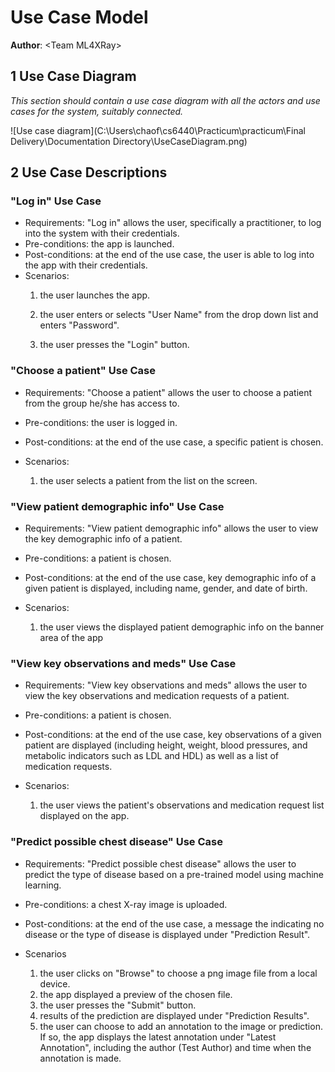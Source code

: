 # Use Case Model

**Author**: \<Team ML4XRay\>

## 1 Use Case Diagram

*This section should contain a use case diagram with all the actors and use cases for the system, suitably connected.*

![Use case diagram](C:\Users\chaof\cs6440\Practicum\practicum\Final Delivery\Documentation Directory\UseCaseDiagram.png)

## 2 Use Case Descriptions

### "Log in" Use Case

- Requirements: "Log in" allows the user, specifically a practitioner, to log into the system with their credentials.  
- Pre-conditions: the app is launched. 
- Post-conditions: at the end of the use case, the user is able to log into the app with their credentials.  
- Scenarios: 
  1. the user launches the app.
  
  2. the user enters or selects "User Name" from the drop down list and enters "Password". 
  
  3. the user presses the "Login" button.
  
     

### "Choose a patient" Use Case

- Requirements: "Choose a patient" allows the user to choose a patient from the group he/she has access to. 

- Pre-conditions: the user is logged in. 

- Post-conditions: at the end of the use case, a specific patient is chosen. 

- Scenarios: 

  1. the user selects a patient from the list on the screen.
  
  

### "View patient demographic info" Use Case

- Requirements: "View patient demographic info" allows the user to view the key demographic info of a patient. 

- Pre-conditions: a patient is chosen. 

- Post-conditions: at the end of the use case, key demographic info of a given patient is displayed, including name, gender, and date of birth. 

- Scenarios:

  1. the user views the displayed patient demographic info on the banner area of the app 
  
  

### "View key observations and meds" Use Case

- Requirements: "View key observations and meds" allows the user to view the key observations and medication requests of a patient. 

- Pre-conditions: a patient is chosen. 

- Post-conditions: at the end of the use case, key observations of a given patient are displayed (including height, weight, blood pressures, and metabolic indicators such as LDL and HDL) as well as a list of medication requests. 

- Scenarios:

  1. the user views the patient's observations and medication request list displayed on the app. 

  

### "Predict possible chest disease" Use Case

- Requirements: "Predict possible chest disease" allows the user to predict the type of disease based on a pre-trained model using machine learning. 

- Pre-conditions: a chest X-ray image is uploaded. 

- Post-conditions: at the end of the use case, a message the indicating no disease or the type of disease is displayed under "Prediction Result". 

- Scenarios

  1. the user clicks on "Browse" to choose a png image file from a local device. 
  2. the app displayed a preview of the chosen file. 
  3. the user presses the "Submit" button. 
  4. results of the prediction are displayed under "Prediction Results". 
  5. the user can choose to add an annotation to the image or prediction. If so, the app displays the latest annotation under "Latest Annotation", including the author (Test Author) and time when the annotation is made. 

